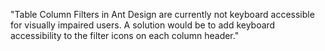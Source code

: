 "Table Column Filters in Ant Design are currently not keyboard accessible for visually impaired users. A solution would be to add keyboard accessibility to the filter icons on each column header."

